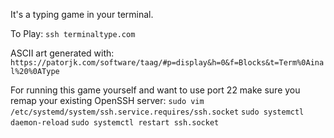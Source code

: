 It's a typing game in your terminal.

To Play:
`ssh terminaltype.com`

ASCII art generated with:
`https://patorjk.com/software/taag/#p=display&h=0&f=Blocks&t=Term%0Ainal%20%0AType`

For running this game yourself and want to use port 22 make sure you remap your existing OpenSSH server:
    `sudo vim /etc/systemd/system/ssh.service.requires/ssh.socket`
    `sudo systemctl daemon-reload`
    `sudo systemctl restart ssh.socket`
